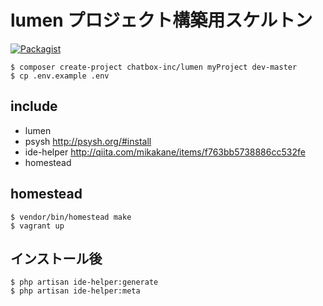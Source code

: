 # lumen プロジェクト構築用スケルトン

[![Packagist](https://img.shields.io/packagist/vpre/chatbox-inc/lumen.svg?style=flat-square)](https://packagist.org/packages/chatbox-inc/lumen)

````
$ composer create-project chatbox-inc/lumen myProject dev-master
$ cp .env.example .env
````

## include

- lumen 
- psysh http://psysh.org/#install
- ide-helper http://qiita.com/mikakane/items/f763bb5738886cc532fe
- homestead 

## homestead

````
$ vendor/bin/homestead make
$ vagrant up
````

## インストール後

````
$ php artisan ide-helper:generate
$ php artisan ide-helper:meta
````
